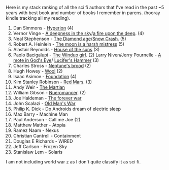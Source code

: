 Here is my stack ranking of all the sci fi authors that I've read in the past ~5 years with best book and number of books I remember in parens. (hooray kindle tracking all my reading). 

1. Dan Simmons - [Hyperion](https://www.amazon.com/gp/product/0553283685/ref=as_li_tl?ie=UTF8&camp=1789&creative=9325&creativeASIN=0553283685&linkCode=as2&tag=paulgmiller-20&linkId=d66821b060200b7ee1bac9d83c679634) (4)
1. Vernor Vinge - [A deepness in the sky](https://www.amazon.com/gp/product/0812536355/ref=as_li_tl?ie=UTF8&tag=paulgmiller-20&camp=1789&creative=9325&linkCode=as2&creativeASIN=0812536355&linkId=503d35e9c483c49db3a84d08d9d03f14)/[a fire upon the deep](https://amzn.to/2GIZG2Z). (4)
1. Neal Stephenson - [The Diamond age](https://amzn.to/2GFVjJT)/[Snow Crash](https://amzn.to/2IDctEn). (5)
1. Robert A. Heinlein - [The moon is a harsh mistress](https://amzn.to/2H2LG7n) (5)
1. Alastair Reynolds - [House of the suns](https://amzn.to/2H6TNji) (3)
1. Paolo Bacigalupi - [The Windup girl](https://amzn.to/2Hgbzyh). (2)
Larry Niven/Jerry Pournelle  - [A mote in God's Eye](https://amzn.to/2GNfVfu)/ [Lucifer's Hammer](https://amzn.to/2qgUlIX) (3)
1. Charles Stross  - [Neptune's brood](https://amzn.to/2uTrvUy) (2)
1. Hugh Howey - [Wool](https://amzn.to/2GJMB9w) (2)
1. Isaac Asimov - [Foundation](https://amzn.to/2EsAJqD) (4)
1. Kim Stanley Robinson - [Red Mars](https://amzn.to/2EtWJkE). (3)
1. Andy Weir - [The Martian](https://amzn.to/2qdMKLt)
1. William Gibson - [Nueromancer](https://amzn.to/2GK1x7o). (2)
1. Joe Haldeman - [The forever war](https://amzn.to/2qfzkhV)
1. John Scalazi - [Old Man's War](https://amzn.to/2uRKYFq)
1. Philip K. Dick  - Do Androids dream of electric sleep
1. Max Barry - Machine Man
1. Paul Anderson - Call me Joe (2)
1. Matthew Mather  - Atopia
1. Ramez Naam - Nexus  
1. Christian Cantrell - Containment
1. Douglas E Richards - WIRED  
1. Jeff Carlson - Frozen Sky
1. Stanislaw Lem - Solaris

I am not including world war z as I don't quite classify it as sci fi.
